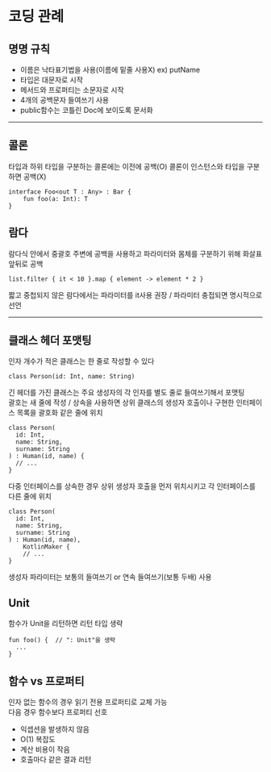 # 코딩 관례
## 명명 규칙
- 이름은 낙타표기법을 사용(이름에 밑줄 사용X)  ex) putName
- 타입은 대문자로 시작   
- 메서드와 프로퍼티는 소문자로 시작   
- 4개의 공백문자 들여쓰기 사용   
- public함수는 코틀린 Doc에 보이도록 문서화
***
## 콜론
타입과 하위 타입을 구분하는 콜론에는 이전에 공백(O) 콜론이 인스턴스와 타입을 구분하면 공백(X)
```
interface Foo<out T : Any> : Bar {
    fun foo(a: Int): T
}
```
## 람다
람다식 안에서 중괄호 주변에 공백을 사용하고 파라미터와 몸체를 구분하기 위해 화살표 앞뒤로 공백
```
list.filter { it < 10 }.map { element -> element * 2 }
```
짧고 중첩되지 않은 람다에서는 파라미터를 it사용 권장 / 파라미터 충접되면 명시적으로 선언
***
## 클래스 헤더 포맷팅
인자 개수가 적은 클래스는 한 줄로 작성할 수 있다
```
class Person(id: Int, name: String)
```
긴 헤더를 가진 클래스는 주요 생성자의 각 인자를 별도 줄로 들여쓰기해서 포맷팅   
괄호는 새 줄에 작성 / 상속을 사용하면 상위 클래스의 생성자 호출이나 구현한 인터페이스 목록을 괄호화 같은 줄에 위치
```
class Person(
  id: Int,
  name: String,
  surname: String
) : Human(id, name) {
  // ...
}
```
다중 인터페이스를 상속한 경우 상위 생성자 호출을 먼저 위치시키고 각 인터페이스를 다른 줄에 위치
```
class Person(
  id: Int,
  name: String,
  surname: String
) : Human(id, name),
    KotlinMaker {
    // ...
}
```
생성자 파라미터는 보통의 들여쓰기 or 연속 들여쓰기(보통 두배) 사용
## Unit
함수가 Unit을 리턴하면 리턴 타입 생략
```
fun foo() {  // ": Unit"을 생략
  ...
}
```
## 함수 vs 프로퍼티
인자 없는 함수의 경우 읽기 전용 프로퍼티로 교체 가능   
다음 경우 함수보다 프로퍼티 선호   
- 익셉션을 발생하지 않음   
- O(1) 복잡도   
- 계산 비용이 작음   
- 호출마다 같은 결과 리턴

















